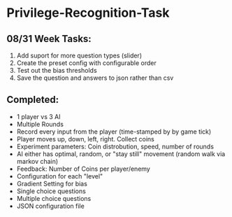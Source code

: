 # Privilege-Recognition-Task

## 08/31 Week Tasks:

1. Add suport for more question types (slider)
2. Create the preset config with configurable order
3. Test out the bias thresholds
4. Save the question and answers to json rather than csv

## Completed:

- 1 player vs 3 AI
- Multiple Rounds
- Record every input from the player (time-stamped by by game tick)
- Player moves up, down, left, right. Collect coins
- Experiment parameters: Coin distrobution, speed, number of rounds
- AI either has optimal, random, or "stay still" movement (random walk via markov chain)
- Feedback: Number of Coins per player/enemy
- Configuration for each "level"
- Gradient Setting for bias
- Single choice questions
- Multiple choice questions
- JSON configuration file
